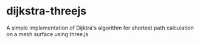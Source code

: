 # dijkstra-threejs
A simple implementation of Dijktra's algorithm for shortest path calculation on a mesh surface using three.js
